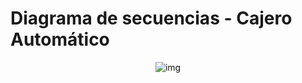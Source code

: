 # Diagrama de secuencias - Cajero Automático

<div align=center>

![img](/diagrama-secuencias-cajero-automatico.drawio.png)

</div>
